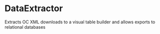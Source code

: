 # DataExtractor
Extracts OC XML downloads to a visual table builder and allows exports to relational databases
